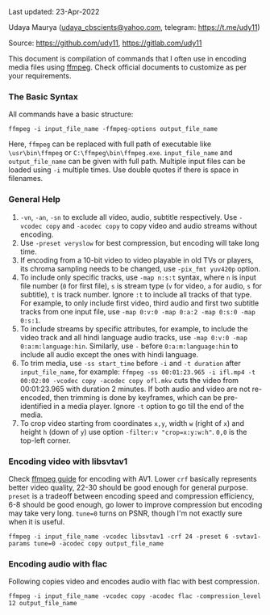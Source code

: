 Last updated: 23-Apr-2022

Udaya Maurya (udaya_cbscients@yahoo.com, telegram: https://t.me/udy11)

Source: https://github.com/udy11, https://gitlab.com/udy11

This document is compilation of commands that I often use in encoding media files using [ffmpeg](https://ffmpeg.org/). Check official documents to customize as per your requirements.

### **The Basic Syntax**
All commands have a basic structure:
```
ffmpeg -i input_file_name -ffmpeg-options output_file_name
```
Here, `ffmpeg` can be replaced with full path of executable like `\usr\bin\ffmpeg` or `C:\ffmpeg\bin\ffmpeg.exe`. `input_file_name` and `output_file_name` can be given with full path. Multiple input files can be loaded using `-i` multiple times. Use double quotes if there is space in filenames.

### **General Help**
1. `-vn`, `-an`, `-sn` to exclude all video, audio, subtitle respectively. Use `-vcodec copy` and `-acodec copy` to copy video and audio streams without encoding.
2. Use `-preset veryslow` for best compression, but encoding will take long time.
3. If encoding from a 10-bit video to video playable in old TVs or players, its chroma sampling needs to be changed, use `-pix_fmt yuv420p` option.
4. To include only specific tracks, use `-map n:s:t` syntax, where `n` is input file number (`0` for first file), `s` is stream type (`v` for video, `a` for audio, `s` for subtitle), `t` is track number. Ignore `:t` to include all tracks of that type. For example, to only include first video, third audio and first two subtitle tracks from one input file, use `-map 0:v:0 -map 0:a:2 -map 0:s:0 -map 0:s:1`.
5. To include streams by specific attributes, for example, to include the video track and all hindi language audio tracks, use `-map 0:v:0 -map 0:a:m:language:hin`. Similarly, use `-` before `0:a:m:language:hin` to include all audio except the ones with hindi language.
6. To trim media, use `-ss start_time` before `-i` and `-t duration` after `input_file_name`, for example: `ffmpeg -ss 00:01:23.965 -i ifl.mp4 -t 00:02:00 -vcodec copy -acodec copy ofl.mkv` cuts the video from 00:01:23.965 with duration 2 minutes. If both audio and video are not re-encoded, then trimming is done by keyframes, which can be pre-identified in a media player. Ignore `-t` option to go till the end of the media.
7. To crop video starting from coordinates `x,y`, width `w` (right of `x`) and height `h` (down of `y`) use option `-filter:v "crop=x:y:w:h"`. `0,0` is the top-left corner.

### **Encoding video with libsvtav1**
Check [ffmpeg guide](https://trac.ffmpeg.org/wiki/Encode/AV1) for encoding with AV1. Lower `crf` basically represents better video quality, 22-30 should be good enough for general purpose. `preset` is a tradeoff between encoding speed and compression efficiency, 6-8 should be good enough, go lower to improve compression but encoding may take very long. `tune=0` turns on PSNR, though I'm not exactly sure when it is useful.
```
ffmpeg -i input_file_name -vcodec libsvtav1 -crf 24 -preset 6 -svtav1-params tune=0 -acodec copy output_file_name
```

### **Encoding audio with flac**
Following copies video and encodes audio with flac with best compression.
```
ffmpeg -i input_file_name -vcodec copy -acodec flac -compression_level 12 output_file_name
```
